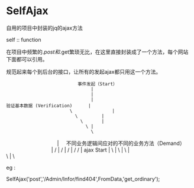 # SelfAjax

自用的项目中封装的jq的ajax方法

self :: function 

在项目中频繁的$.post和$.get繁琐无比，在这里直接封装成了一个方法，每个网站下面都可以引用。

规范起来每个到后台的接口，让所有的发起ajax都只用这一个方法。


 
 
                               事件发起（Start）
                                    |
                                    |
                                    |
    验证基本数据 (Verification)      |
                            \				|
                              \			|
                                \		|
                                  \	|
                                    \       
                                    |     不同业务逻辑间应对的不同的业务方法（Demand）
                                    |				/
                                    |			/
                                    |		/
                                    |	/
                                    /
                                    |
                  ajax Start        |
                            \				|
                              \			|
                                \		|	
                                  \	|
                                    \

 

eg :

SelfAjax('post','/Admin/Infor/find404',FromData,'get_ordinary');
